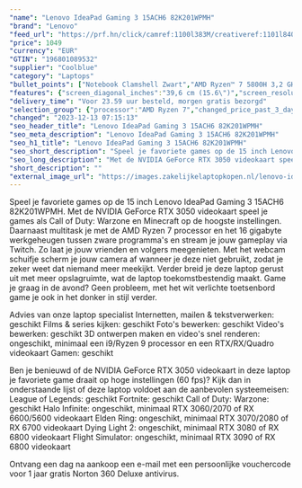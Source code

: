 ```yaml
---
"name": "Lenovo IdeaPad Gaming 3 15ACH6 82K201WPMH"
"brand": "Lenovo"
"feed_url": "https://prf.hn/click/camref:1100l383M/creativeref:1101l84031/destination:https%3A%2F%2Fwww.coolblue.nl%2Fproduct%2F906395"
"price": 1049
"currency": "EUR"
"GTIN": "196801089532"
"supplier": "Coolblue"
"category": "Laptops"
"bullet_points": ["Notebook Clamshell Zwart","AMD Ryzen™ 7 5800H 3,2 GHz","39,6 cm (15.6\") Full HD 1920 x 1080 Pixels IPS LED backlight 16:9","16 GB DDR4-SDRAM 3200 MHz 2 x 8 GB","512 GB SSD","NVIDIA GeForce RTX 3050 4 GB AMD Radeon Graphics","Wi-Fi 6 (802.11ax) Ethernet LAN 100,1000 Mbit/s Bluetooth 5.0","Lithium-Polymeer (LiPo) 45 Wh 5 uur 135 W","Windows 11 Home 64-bit"]
"features": {"screen_diagonal_inches":"39,6 cm (15.6\")","screen_resolution":"1920 x 1080 Pixels","processor_family":"AMD Ryzen™ 7","memory_size":"16 GB","memory_type":"DDR4-SDRAM","total_storage_space":"512 GB","graphics_card":"NVIDIA GeForce RTX 3050","graphics_memory_size":"4 GB","operating_system":"Windows 11 Home","battery_capacity":"45 Wh","width":"359,6 mm","depth":"251,9 mm","height":"24,2 mm","weight":"2,25 kg","purpose_laptop":"Gaming"}
"delivery_time": "Voor 23.59 uur besteld, morgen gratis bezorgd"
"selection_group": {"processor":"AMD Ryzen 7","changed_price_past_3_days":false,"product_family":"IdeaPad"}
"changed": "2023-12-13 07:15:13"
"seo_header_title": "Lenovo IdeaPad Gaming 3 15ACH6 82K201WPMH"
"seo_meta_description": "Lenovo IdeaPad Gaming 3 15ACH6 82K201WPMH"
"seo_h1_title": "Lenovo IdeaPad Gaming 3 15ACH6 82K201WPMH"
"seo_short_description": "Speel je favoriete games op de 15 inch Lenovo IdeaPad Gaming 3 15ACH6 82K201WPMH."
"seo_long_description": "Met de NVIDIA GeForce RTX 3050 videokaart speel je games als Call of Duty: Warzone en Minecraft op de hoogste instellingen. Daarnaast multitask je met de AMD Ryzen 7 processor en het 16 gigabyte werkgeheugen tussen zware programma's en stream je jouw gameplay via Twitch. Zo laat je jouw vrienden en volgers meegenieten. Met het webcam schuifje scherm je jouw camera af wanneer je deze niet gebruikt, zodat je zeker weet dat niemand meer meekijkt. Verder breid je deze laptop gerust uit met meer opslagruimte, wat de laptop toekomstbestendig maakt. Game je graag in de avond? Geen probleem, met het wit verlichte toetsenbord game je ook in het donker in stijl verder. \r\n\r\nAdvies van onze laptop specialist\r\nInternetten, mailen & tekstverwerken: geschikt\r\nFilms & series kijken: geschikt\r\nFoto's bewerken: geschikt\r\nVideo's bewerken: geschikt\r\n3D ontwerpen maken en video's snel renderen: ongeschikt, minimaal een i9/Ryzen 9 processor en een RTX/RX/Quadro videokaart\r\nGamen: geschikt\r\n\r\nBen je benieuwd of de NVIDIA GeForce RTX 3050 videokaart in deze laptop je favoriete game draait op hoge instellingen (60 fps)? Kijk dan in onderstaande lijst of deze laptop voldoet aan de aanbevolen systeemeisen:\r\nLeague of Legends: geschikt\r\nFortnite: geschikt\r\nCall of Duty: Warzone: geschikt\r\nHalo Infinite: ongeschikt, minimaal RTX 3060/2070 of RX 6600/5600 videokaart\r\nElden Ring: ongeschikt, minimaal RTX 3070/2080 of RX 6700 videokaart\r\nDying Light 2: ongeschikt, minimaal RTX 3080 of RX 6800 videokaart\r\nFlight Simulator: ongeschikt, minimaal RTX 3090 of RX 6800 videokaart\r\n\r\nOntvang een dag na aankoop een e-mail met een persoonlijke vouchercode voor 1 jaar gratis Norton 360 Deluxe antivirus."
"short_description": ""
"external_image_url": "https://images.zakelijkelaptopkopen.nl/lenovo-ideapad-gaming-3-15ach6-82k201wpmh.webp"
---
```


Speel je favoriete games op de 15 inch Lenovo IdeaPad Gaming 3 15ACH6 82K201WPMH. Met de NVIDIA GeForce RTX 3050 videokaart speel je games als Call of Duty: Warzone en Minecraft op de hoogste instellingen. Daarnaast multitask je met de AMD Ryzen 7 processor en het 16 gigabyte werkgeheugen tussen zware programma's en stream je jouw gameplay via Twitch. Zo laat je jouw vrienden en volgers meegenieten. Met het webcam schuifje scherm je jouw camera af wanneer je deze niet gebruikt, zodat je zeker weet dat niemand meer meekijkt. Verder breid je deze laptop gerust uit met meer opslagruimte, wat de laptop toekomstbestendig maakt. Game je graag in de avond? Geen probleem, met het wit verlichte toetsenbord game je ook in het donker in stijl verder.

Advies van onze laptop specialist
Internetten, mailen & tekstverwerken: geschikt
Films & series kijken: geschikt
Foto's bewerken: geschikt
Video's bewerken: geschikt
3D ontwerpen maken en video's snel renderen: ongeschikt, minimaal een i9/Ryzen 9 processor en een RTX/RX/Quadro videokaart
Gamen: geschikt

Ben je benieuwd of de NVIDIA GeForce RTX 3050 videokaart in deze laptop je favoriete game draait op hoge instellingen (60 fps)? Kijk dan in onderstaande lijst of deze laptop voldoet aan de aanbevolen systeemeisen:
League of Legends: geschikt
Fortnite: geschikt
Call of Duty: Warzone: geschikt
Halo Infinite: ongeschikt, minimaal RTX 3060/2070 of RX 6600/5600 videokaart
Elden Ring: ongeschikt, minimaal RTX 3070/2080 of RX 6700 videokaart
Dying Light 2: ongeschikt, minimaal RTX 3080 of RX 6800 videokaart
Flight Simulator: ongeschikt, minimaal RTX 3090 of RX 6800 videokaart

Ontvang een dag na aankoop een e-mail met een persoonlijke vouchercode voor 1 jaar gratis Norton 360 Deluxe antivirus.